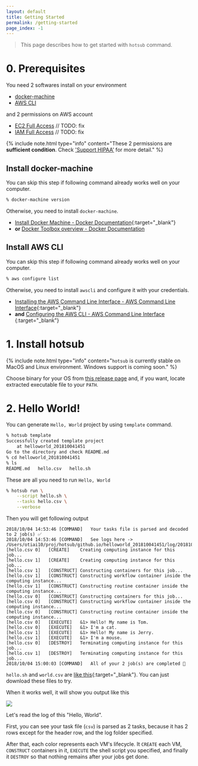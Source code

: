 ```yaml
---
layout: default
title: Getting Started
permalink: /getting-started
page_index: -1
---
```


> This page describes how to get started with `hotsub` command. 

# 0. Prerequisites

You need 2 softwares install on your environment

- [docker-machine](#install-docker-machine)
- [AWS CLI](#install-aws-cli)

and 2 permissions on AWS account

- [EC2 Full Access](https://docs.aws.amazon.com/IAM/latest/UserGuide/reference_policies_examples_ec2_region.html) // TODO: fix
- [IAM Full Access](https://docs.aws.amazon.com/IAM/latest/UserGuide/getting-started_create-admin-group.html) // TODO: fix

{% include note.html type="info" content="These 2 permissions are **sufficient condition**. Check ['Support HIPAA'](/support-hipaa) for more detail." %}

## Install docker-machine

You can skip this step if following command already works well on your computer.

```sh
% docker-machine version
```

Otherwise, you need to install `docker-machine`.

- [Install Docker Machine - Docker Documentation](https://docs.docker.com/machine/install-machine/){:target="_blank"}
- **or** [Docker Toolbox overview - Docker Documentation](https://docs.docker.com/toolbox/overview)

## Install AWS CLI

You can skip this step if following command already works well on your computer.

```sh
% aws configure list
```

Otherwise, you need to install `awscli` and configure it with your credentials.

- [Installing the AWS Command Line Interface - AWS Command Line Interface](https://docs.aws.amazon.com/cli/latest/userguide/installing.html){:target="_blank"}
- **and** [Configuring the AWS CLI - AWS Command Line Interface ](https://docs.aws.amazon.com/cli/latest/userguide/cli-chap-getting-started.html){:target="_blank"}

# 1. Install hotsub

{% include note.html type="info" content="`hotsub` is currently stable on MacOS and Linux environment. Windows support is coming soon." %}

Choose binary for your OS from [this release page](https://github.com/otiai10/hotsub/releases) and, if you want, locate extracted executable file to your `PATH`.

# 2. Hello World!

You can generate `Hello, World` project by using `template` command.

```sh
% hotsub template
Successfully created template project
    at helloworld_201810041451
Go to the directory and check README.md
% cd helloworld_201810041451
% ls
README.md	hello.csv	hello.sh
```

These are all you need to run `Hello, World`

```sh
% hotsub run \
    --script hello.sh \
    --tasks hello.csv \
    --verbose
```

Then you will get following output

```
2018/10/04 14:53:46 [COMMAND]	Your tasks file is parsed and decoded to 2 job(s) ✅
2018/10/04 14:53:46 [COMMAND]	See logs here -> /Users/otiai10/proj/hotsub/github.io/helloworld_201810041451/log/20181004_145346
[hello.csv 0]	[CREATE]	Creating computing instance for this job...
[hello.csv 1]	[CREATE]	Creating computing instance for this job...
[hello.csv 1]	[CONSTRUCT]	Constructing containers for this job...
[hello.csv 1]	[CONSTRUCT]	Constructing workflow container inside the computing instance...
[hello.csv 1]	[CONSTRUCT]	Constructing routine container inside the computing instance...
[hello.csv 0]	[CONSTRUCT]	Constructing containers for this job...
[hello.csv 0]	[CONSTRUCT]	Constructing workflow container inside the computing instance...
[hello.csv 0]	[CONSTRUCT]	Constructing routine container inside the computing instance...
[hello.csv 0]	[EXECUTE]	&1> Hello! My name is Tom.
[hello.csv 0]	[EXECUTE]	&1> I'm a cat.
[hello.csv 1]	[EXECUTE]	&1> Hello! My name is Jerry.
[hello.csv 1]	[EXECUTE]	&1> I'm a mouse.
[hello.csv 0]	[DESTROY]	Terminating computing instance for this job...
[hello.csv 1]	[DESTROY]	Terminating computing instance for this job...
2018/10/04 15:00:03 [COMMAND]	All of your 2 job(s) are completed 🎉
```

`hello.sh` and `world.csv` are [like this](https://gist.github.com/otiai10/4dd9214d01ec933cb98204e426bf2c44){:target="_blank"}. You can just download these files to try.

When it works well, it will show you output like this

![](assets/img/hotsub-helloworld.png)

Let's read the log of this "Hello, World".

First, you can see your task file (`csv`) is parsed as 2 tasks, because it has 2 rows except for the header row, and the log folder specified.

After that, each color represents each VM's lifecycle. It `CREATE` each VM, `CONSTRUCT` containers in it, `EXECUTE` the shell script you specified, and finally it `DESTROY` so that nothing remains after your jobs get done.